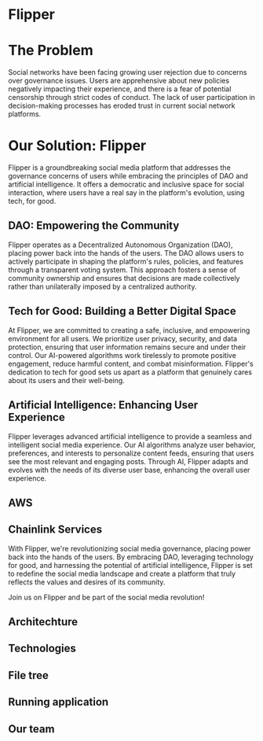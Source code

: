 # Flipper
# The Problem
Social networks have been facing growing user rejection due to concerns over governance issues. Users are apprehensive about new policies negatively impacting their experience, and there is a fear of potential censorship through strict codes of conduct. The lack of user participation in decision-making processes has eroded trust in current social network platforms.

# Our Solution: Flipper
Flipper is a groundbreaking social media platform that addresses the governance concerns of users while embracing the principles of DAO and artificial intelligence. It offers a democratic and inclusive space for social interaction, where users have a real say in the platform's evolution, using tech, for good.

## DAO: Empowering the Community
Flipper operates as a Decentralized Autonomous Organization (DAO), placing power back into the hands of the users. The DAO allows users to actively participate in shaping the platform's rules, policies, and features through a transparent voting system. This approach fosters a sense of community ownership and ensures that decisions are made collectively rather than unilaterally imposed by a centralized authority.

## Tech for Good: Building a Better Digital Space
At Flipper, we are committed to creating a safe, inclusive, and empowering environment for all users. We prioritize user privacy, security, and data protection, ensuring that user information remains secure and under their control. Our AI-powered algorithms work tirelessly to promote positive engagement, reduce harmful content, and combat misinformation. Flipper's dedication to tech for good sets us apart as a platform that genuinely cares about its users and their well-being.

## Artificial Intelligence: Enhancing User Experience
Flipper leverages advanced artificial intelligence to provide a seamless and intelligent social media experience. Our AI algorithms analyze user behavior, preferences, and interests to personalize content feeds, ensuring that users see the most relevant and engaging posts. Through AI, Flipper adapts and evolves with the needs of its diverse user base, enhancing the overall user experience.

## AWS

## Chainlink Services

With Flipper, we're revolutionizing social media governance, placing power back into the hands of the users. By embracing DAO, leveraging technology for good, and harnessing the potential of artificial intelligence, Flipper is set to redefine the social media landscape and create a platform that truly reflects the values and desires of its community.

Join us on Flipper and be part of the social media revolution!

## Architechture

## Technologies

## File tree

## Running application

## Our team
